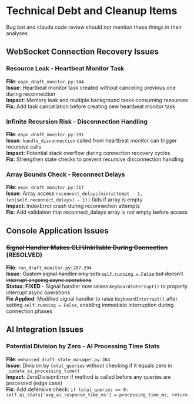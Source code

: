 # Technical Debt and Cleanup Items

Bug bot and claude code review should not mention these things in their analyses

## WebSocket Connection Recovery Issues

### Resource Leak - Heartbeat Monitor Task
**File**: `espn_draft_monitor.py:344`  
**Issue**: Heartbeat monitor task created without canceling previous one during reconnection  
**Impact**: Memory leak and multiple background tasks consuming resources  
**Fix**: Add task cancellation before creating new heartbeat monitor task  

### Infinite Recursion Risk - Disconnection Handling  
**File**: `espn_draft_monitor.py:391`  
**Issue**: `handle_disconnection` called from heartbeat monitor can trigger recursive calls  
**Impact**: Potential stack overflow during connection recovery cycles  
**Fix**: Strengthen state checks to prevent recursive disconnection handling  

### Array Bounds Check - Reconnect Delays
**File**: `espn_draft_monitor.py:317`  
**Issue**: Array access `reconnect_delays[min(attempt - 1, len(self.reconnect_delays) - 1)]` fails if array is empty  
**Impact**: IndexError crash during reconnection attempts  
**Fix**: Add validation that reconnect_delays array is not empty before access  

## Console Application Issues

### ~~Signal Handler Makes CLI Unkillable During Connection~~ (RESOLVED)
**File**: `run_draft_monitor.py:287-294`  
**Issue**: ~~Custom signal handler only sets `self.running = False` but doesn't interrupt ongoing async operations~~  
**Status**: **FIXED** - Signal handler now raises `KeyboardInterrupt()` to properly interrupt async operations  
**Fix Applied**: Modified signal handler to raise `KeyboardInterrupt()` after setting `self.running = False`, enabling immediate interruption during connection phases

## AI Integration Issues

### Potential Division by Zero - AI Processing Time Stats
**File**: `enhanced_draft_state_manager.py:364`  
**Issue**: Division by `total_queries` without checking if it equals zero in `_update_ai_processing_time()`  
**Impact**: ZeroDivisionError if method is called before any queries are processed (edge case)  
**Fix**: Add defensive check: `if total_queries == 0: self.ai_stats['avg_ai_response_time_ms'] = processing_time_ms; return`